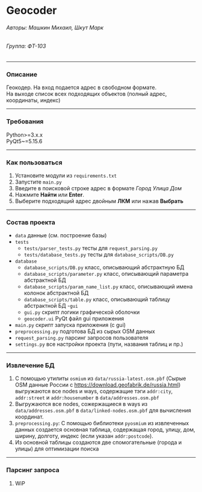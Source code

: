 # Geocoder
###### Авторы: Машкин Михаил, Шкут Марк
###### Группа: ФТ-103
___
### Описание
Геокодер. На вход подается адрес в свободном формате.  
На выходе список всех подходящих объектов (полный адрес, координаты, индекс)
___
### Требования
Python>=3.x.x  
PyQt5~=5.15.6
___
### Как пользоваться
1. Установите модули из `requirements.txt`
2. Запустите `main.py`
3. Введите в поисковой строке адрес в формате _Город Улица Дом_
4. Нажмите **Найти** или **Enter**.
5. Выберите подходящий адрес двойным **ЛКМ** или нажав **Выбрать**
___
### Состав проекта
- `data` данные (см. построение базы)
- `tests`
  - `tests/parser_tests.py` тесты для `request_parsing.py`
  - `tests/database_tests.py` тесты для `database_scripts/DB.py`
- `database`
  - `database_scripts/DB.py` класс, описывающий абстрактную БД
  - `database_scripts/parameter.py` класс, описывающий параметра абстрактной БД
  - `database_scripts/param_name_list.py` класс, описывающий имена колонок абстрактной БД
  - `database_scripts/table.py` класс, описывающий таблицу абстрактной БД
-`gui`
  - `gui.py` скрипт логики графической оболочки
  - `geocoder.ui` PyQt файл gui приложения
- `main.py` скрипт запуска приложения (с gui)
- `preprocessing.py` подготова БД из сырых OSM данных
- `request_parsing.py` парсинг запросов пользователя   
- `settings.py` все настройки проекта (пути, названия таблиц и пр.)
___
### Извлечение БД
1. С помощью утилиты `osmium` из `data/russia-latest.osm.pbf` 
(Сырые OSM данные России с https://download.geofabrik.de/russia.html)
выгружаются все nodes и ways, содержащие тэги `addr:city`, `addr:street` и `addr:housenumber`
в `data/addresses.osm.pbf`
2. Выгружаются все nodes, сожержащиеся в ways из `data/addresses.osm.pbf`
в `data/linked-nodes.osm.pbf` для вычисления координат.
3. `preprocessing.py`: С помощью библиотеки `pyosmium` из извлеченных данных создается основная таблица,
содержащая город, улицу, дом, ширину, долготу, индекс (если указан `addr:postcode`).
4. Из основной таблицы создаются две спомогательные (города и улицы) для оптимизации поиска
___
### Парсинг запроса
1. WiP